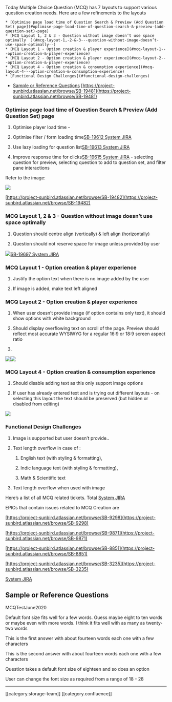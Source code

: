 Today Multiple Choice Question (MCQ) has 7 layouts to  support various question creation needs. Here are a few refinements to the layouts

    * [Optimise page load time of Question Search & Preview (Add Question Set) page](#optimise-page-load-time-of-question-search-&-preview-(add-question-set)-page)
    * [MCQ Layout 1, 2 & 3 - Question without image doesn’t use space optimally  ](#mcq-layout-1,-2-&-3---question-without-image-doesn’t-use-space-optimally--)
    * [MCQ Layout 1 - Option creation & player experience](#mcq-layout-1---option-creation-&-player-experience)
    * [MCQ Layout 2 - Option creation & player experience](#mcq-layout-2---option-creation-&-player-experience)
    * [MCQ Layout 4 - Option creation & consumption experience](#mcq-layout-4---option-creation-&-consumption-experience)
    * [Functional Design Challenges](#functional-design-challenges)
  * [Sample or Reference Questions](#sample-or-reference-questions)
[https://project-sunbird.atlassian.net/browse/SB-19481](https://project-sunbird.atlassian.net/browse/SB-19481)


### Optimise page load time of Question Search & Preview (Add Question Set) page

1. Optimise player load time - 


1. Optimise filter / form loading time[SB-19612 System JIRA](https:///browse/SB-19612)


1. Use lazy loading for question list[SB-19613 System JIRA](https:///browse/SB-19613)


1. Improve response time for clicks[SB-19615 System JIRA](https:///browse/SB-19615) - selecting question for preview, selecting question to add to question set, and filter pane interactions



Refer to the image: 

![](images/storage/image-20200604-093120.png)

[https://project-sunbird.atlassian.net/browse/SB-19482](https://project-sunbird.atlassian.net/browse/SB-19482)


### MCQ Layout 1, 2 & 3 - Question without image doesn’t use space optimally  

1. Question should centre align (vertically) & left align (horizontally) 


1. Question should not reserve space for image unless provided by user



![](images/storage/image-20200604-102002.png)[SB-19697 System JIRA](https:///browse/SB-19697)


### MCQ Layout 1 - Option creation & player experience

1. Justify the option text when there is no image added by the user


1. If image is added, make text left aligned



<Insert Jira ticket here>


### MCQ Layout 2 - Option creation & player experience

1. When user doesn’t provide image (if option contains only text), it should show options with white background


1. Should display overflowing text on scroll of the page. Preview should reflect most accurate WYSIWYG for a regular 16:9 or 18:9 screen aspect ratio


1. 



![](images/storage/image-20200604-145238.png)![](images/storage/image-20200604-145502.png)


### MCQ Layout 4 - Option creation & consumption experience

1. Should disable adding text as this only support image options


1. If user has already entered text and is trying out different layouts - on selecting this layout the text should be preserved (but hidden or disabled from editing)



![](images/storage/image-20200604-145919.png)


### Functional Design Challenges

1. Image is supported but user doesn’t provide..


1. Text length overflow in case of : 


    1. English text (with styling & formatting), 


    1. Indic language text (with styling & formatting),


    1. Math & Scientific text



    
1. Text length overflow when used with image



Here’s a list of all MCQ related tickets. Total [ System JIRA](https:///browse/)

EPICs that contain issues related to MCQ Creation are

[https://project-sunbird.atlassian.net/browse/SB-9298](https://project-sunbird.atlassian.net/browse/SB-9298)

[https://project-sunbird.atlassian.net/browse/SB-9871](https://project-sunbird.atlassian.net/browse/SB-9871)

[https://project-sunbird.atlassian.net/browse/SB-8851](https://project-sunbird.atlassian.net/browse/SB-8851)

[https://project-sunbird.atlassian.net/browse/SB-3235](https://project-sunbird.atlassian.net/browse/SB-3235)

[ System JIRA](https:///browse/)
## Sample or Reference Questions
MCQTestJune2020

Default font size fits well for a few words. Guess maybe eight to ten words or maybe even with more words. I think it fits well with as many as twenty-two words

This is the first answer with about fourteen words each one with a few characters

This is the second answer with about fourteen words each one with a few characters

Question takes a default font size of eighteen and so does an option

User can change the font size as required from a range of 18 - 28



*****

[[category.storage-team]] 
[[category.confluence]] 
